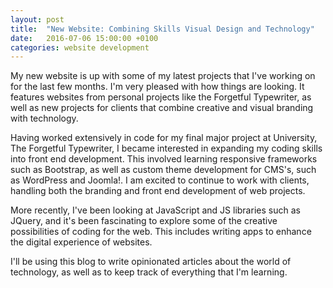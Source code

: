 ```yaml
---
layout: post
title:  "New Website: Combining Skills Visual Design and Technology"
date:   2016-07-06 15:00:00 +0100
categories: website development
---
```


My new website is up with some of my latest projects that I've working on for the last few months. I'm very pleased with how things are looking. It features websites from personal projects like the Forgetful Typewriter, as well as new projects for clients that combine creative and visual branding with technology.  

Having  worked extensively in code for my final major project at University, The Forgetful Typewriter, I became interested in expanding my coding skills into front end development. This involved learning responsive frameworks such as Bootstrap, as well as custom theme development for CMS's, such as WordPress and Joomla!. I am excited to continue to work with clients, handling both the branding and front end development of web projects.  

More recently, I've been looking at JavaScript and JS libraries such as JQuery, and it's been fascinating to explore some of the creative possibilities of coding for the web. This includes writing apps to enhance the digital experience of websites.

 I'll be using this blog to write opinionated articles about the world of technology, as well as to keep track of everything that I'm learning.
